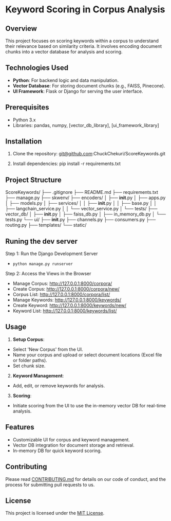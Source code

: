 # Keyword Scoring in Corpus Analysis

## Overview
This project focuses on scoring keywords within a corpus to understand their relevance based on similarity criteria. It involves encoding document chunks into a vector database for analysis and scoring.

## Technologies Used
- **Python**: For backend logic and data manipulation.
- **Vector Database**: For storing document chunks (e.g., FAISS, Pinecone).
- **UI Framework**: Flask or Django for serving the user interface.

## Prerequisites
- Python 3.x
- Libraries: pandas, numpy, [vector_db_library], [ui_framework_library]

## Installation
1. Clone the repository: git@github.com:ChuckChekuri/ScoreKeywords.git

2. Install dependencies:
   pip install -r requirements.txt


## Project Structure
ScoreKeywords/
├── .gitignore
├── README.md
├── requirements.txt
├── manage.py
├── skwenv/
├── encoders/
│   ├── __init__.py
│   ├── apps.py
│   ├── models.py
│   ├── services/
│   │   ├── __init__.py
│   │   ├── base.py
│   │   ├── langchain_service.py
│   │   └── vector_service.py
│   └── tests/
├── vector_db/
│   ├── __init__.py
│   ├── faiss_db.py
│   ├── in_memory_db.py
│   └── tests.py
└── ui/
    ├── __init__.py
    ├── channels.py
    ├── consumers.py
    ├── routing.py
    ├── templates/
    └── static/
## Runing the dev server
Step 1: Run the Django Development Server
- `python manage.py runserver`

Step 2: Access the Views in the Browser
- Manage Corpus: http://127.0.0.1:8000/corpora/
- Create Corpus: http://127.0.0.1:8000/corpora/new/
- Corpus List: http://127.0.0.1:8000/corpora/list/
- Manage Keywords: http://127.0.0.1:8000/keywords/
- Create Keyword: http://127.0.0.1:8000/keywords/new/
- Keyword List: http://127.0.0.1:8000/keywords/list/


## Usage
1. **Setup Corpus**:
- Select 'New Corpus' from the UI.
- Name your corpus and upload or select document locations (Excel file or folder paths).
- Set chunk size.

2. **Keyword Management**:
- Add, edit, or remove keywords for analysis.

3. **Scoring**:
- Initiate scoring from the UI to use the in-memory vector DB for real-time analysis.

## Features
- Customizable UI for corpus and keyword management.
- Vector DB integration for document storage and retrieval.
- In-memory DB for quick keyword scoring.

## Contributing
Please read [CONTRIBUTING.md](link-to-contributing) for details on our code of conduct, and the process for submitting pull requests to us.

## License
This project is licensed under the [MIT License](LICENSE.md).